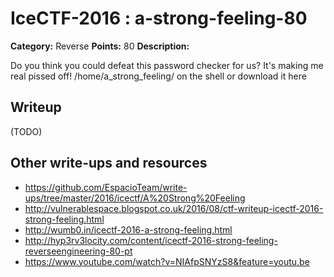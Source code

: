 # IceCTF-2016 : a-strong-feeling-80

**Category:** Reverse
**Points:** 80
**Description:**

Do you think you could defeat this password checker for us? It's making me real pissed off! /home/a_strong_feeling/ on the shell or download it here

## Writeup

(TODO)

## Other write-ups and resources

* https://github.com/EspacioTeam/write-ups/tree/master/2016/icectf/A%20Strong%20Feeling
* http://vulnerablespace.blogspot.co.uk/2016/08/ctf-writeup-icectf-2016-strong-feeling.html
* http://wumb0.in/icectf-2016-a-strong-feeling.html
* http://hyp3rv3locity.com/content/icectf-2016-strong-feeling-reverseengineering-80-pt
* https://www.youtube.com/watch?v=NIAfpSNYzS8&feature=youtu.be
